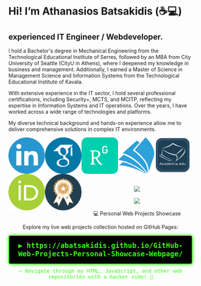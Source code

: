 # Hi! I’m Athanasios Batsakidis (:coffee::computer:)
## experienced IT Engineer / Webdeveloper.

I hold a Bachelor's degree in Mechanical Engineering from the Technological Educational Institute of Serres, followed by an MBA from City University of Seattle (CityU in Athens), where I deepened my knowledge in business and management. Additionally, I earned a Master of Science in Management Science and Information Systems from the Technological Educational Institute of Kavala.

With extensive experience in the IT sector, I hold several professional certifications, including Security+, MCTS, and MCITP, reflecting my expertise in Information Systems and IT operations. Over the years, I have worked across a wide range of technologies and platforms.

My diverse technical background and hands-on experience allow me to deliver comprehensive solutions in complex IT environments.

<p align="center">
<a href="https://www.linkedin.com/in/tbatsakidis/" target="_blank"><img src="/pics/linkedin.png" align="left" height="100" width="100" ></a>
<a href="https://scholar.google.co.uk/citations?user=8TN-R6QAAAAJ&hl=en" target="_blank"><img src="/pics/scholar.png" align="left" height="100" width="100" ></a>
<a href="https://www.researchgate.net/profile/Athanasios_Batsakidis2" target="_blank"><img src="/pics/rg.png" align="left" height="100" width="100" ></a>
<a href="https://academic.microsoft.com/profile/g5hg5846-g82i-4j2g-f7ih-3eg3hg07i639/AthanasiosBatsakidis/publication/search?q=Athanasios%20Batsakidis&qe=%2540%2540%2540USER.PUBLICATIONS%253Dc5dc5846-c82e-4f2c-b7ed-3ac3dc07e639&f=&orderBy=0" target="_blank"><img src="/pics/academic.png" align="left" height="100" width="100" ></a>
<a href="https://duth.academia.edu/ThanasisBatsakidis" target="_blank"><img src="/pics/academia-icon.png" align="left" height="100" width="100" ></a>
<a href="https://orcid.org/0000-0001-7769-829X" target="_blank"><img src="/pics/id.png" align="left" height="100" width="100" ></a>
<a href="https://www.credential.net/profile/batsakidisathanasios279163/wallet" target="_blank"><img src="/pics/certifications_logo.png" align="left" height="100" width="100" ></a>
<br/><br/> <br/><br/>  <br/><br/>  <br/>
</p>
<p align="center">
  <a href="https://github-readme-stats.vercel.app/api?username=abatsakidis&count_private=true&show_icons=true&include_all_commits=true&title_color=fff&icon_color=79ff97&text_color=9f9f9f&bg_color=151515">
    <img src="http://github-readme-stats.vercel.app/api?username=abatsakidis&count_private=true&show_icons=true&include_all_commits=true&title_color=fff&icon_color=79ff97&text_color=9f9f9f&bg_color=151515" />
  </a>
<p align='center'><img src='https://visitor-badge.laobi.icu/badge?page_id=abatsakidis.abatsakidis' /></p>
</p>

<p align='center'>
💻 Personal Web Projects Showcase</p>

<p align='center'>Explore my live web projects collection hosted on GitHub Pages:
</p>
<div align="center" style="font-family: 'Share Tech Mono', monospace; font-size: 1.2rem; color: #39ff14; background: #000; padding: 15px; border: 2px solid #39ff14; border-radius: 6px; box-shadow: 0 0 10px #39ff14;">
  <a href="https://abatsakidis.github.io/GitHub-Web-Projects-Personal-Showcase-Webpage/" target="_blank" rel="noopener noreferrer" style="color: #39ff14; text-decoration: none; font-weight: bold;">
    ▶️ https://abatsakidis.github.io/GitHub-Web-Projects-Personal-Showcase-Webpage/
  </a>
</div>

<p align="center" style="font-family: 'Share Tech Mono', monospace; color: #39ff14; margin-top: 10px;">
  — Navigate through my HTML, JavaScript, and other web repositories with a hacker vibe! 👾
</p>
